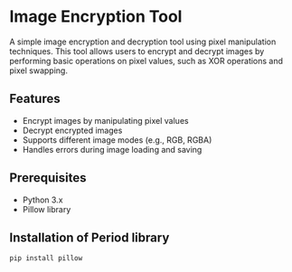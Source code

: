 # Image Encryption Tool

A simple image encryption and decryption tool using pixel manipulation techniques. This tool allows users to encrypt and decrypt images by performing basic operations on pixel values, such as XOR operations and pixel swapping.

## Features

- Encrypt images by manipulating pixel values
- Decrypt encrypted images
- Supports different image modes (e.g., RGB, RGBA)
- Handles errors during image loading and saving

## Prerequisites

- Python 3.x
- Pillow library

## Installation of Period library
```bash
pip install pillow
```
